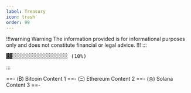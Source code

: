 ```yaml
---
label: Treasury
icon: trash
order: 99
---
```

!!!warning Warning
The information provided is for informational purposes only and does not constitute financial or legal advice.
!!!
:::
<pre>
▓▓░░░░░░░░░░░░░░░░░░ (10%)
</pre>
:::

==- (₿) Bitcoin
Content 1
==- (Ξ) Ethereum
Content 2
==- (◎) Solana
Content 3
==-
